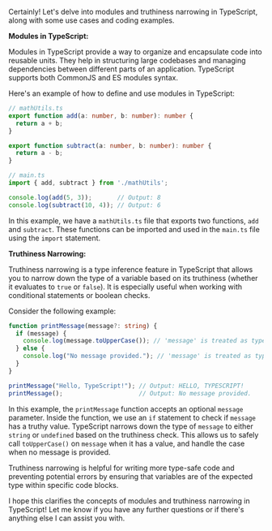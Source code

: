 Certainly! Let's delve into modules and truthiness narrowing in TypeScript, along with some use cases and coding examples.

**Modules in TypeScript:**

Modules in TypeScript provide a way to organize and encapsulate code into reusable units. They help in structuring large codebases and managing dependencies between different parts of an application. TypeScript supports both CommonJS and ES modules syntax.

Here's an example of how to define and use modules in TypeScript:

```typescript
// mathUtils.ts
export function add(a: number, b: number): number {
  return a + b;
}

export function subtract(a: number, b: number): number {
  return a - b;
}
```

```typescript
// main.ts
import { add, subtract } from './mathUtils';

console.log(add(5, 3));       // Output: 8
console.log(subtract(10, 4)); // Output: 6
```

In this example, we have a `mathUtils.ts` file that exports two functions, `add` and `subtract`. These functions can be imported and used in the `main.ts` file using the `import` statement.

**Truthiness Narrowing:**

Truthiness narrowing is a type inference feature in TypeScript that allows you to narrow down the type of a variable based on its truthiness (whether it evaluates to `true` or `false`). It is especially useful when working with conditional statements or boolean checks.

Consider the following example:

```typescript
function printMessage(message?: string) {
  if (message) {
    console.log(message.toUpperCase()); // 'message' is treated as type 'string'
  } else {
    console.log("No message provided."); // 'message' is treated as type 'undefined'
  }
}

printMessage("Hello, TypeScript!"); // Output: HELLO, TYPESCRIPT!
printMessage();                     // Output: No message provided.
```

In this example, the `printMessage` function accepts an optional `message` parameter. Inside the function, we use an `if` statement to check if `message` has a truthy value. TypeScript narrows down the type of `message` to either `string` or `undefined` based on the truthiness check. This allows us to safely call `toUpperCase()` on `message` when it has a value, and handle the case when no message is provided.

Truthiness narrowing is helpful for writing more type-safe code and preventing potential errors by ensuring that variables are of the expected type within specific code blocks.

I hope this clarifies the concepts of modules and truthiness narrowing in TypeScript! Let me know if you have any further questions or if there's anything else I can assist you with.